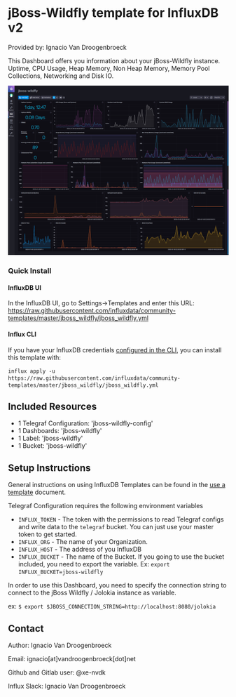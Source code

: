 # jBoss-Wildfly template for InfluxDB v2

Provided by: Ignacio Van Droogenbroeck

This Dashboard offers you information about your jBoss-Wildfly instance. Uptime, CPU Usage, Heap Memory, Non Heap Memory, Memory Pool Collections, Networking and Disk IO.

![Dashboard Screenshot](screenshot.png)

### Quick Install

#### InfluxDB UI

In the InfluxDB UI, go to Settings->Templates and enter this URL: https://raw.githubusercontent.com/influxdata/community-templates/master/jboss_wildfly/jboss_wildfly.yml

#### Influx CLI
If you have your InfluxDB credentials [configured in the CLI](https://v2.docs.influxdata.com/v2.0/reference/cli/influx/config/), you can install this template with:

```
influx apply -u https://raw.githubusercontent.com/influxdata/community-templates/master/jboss_wildfly/jboss_wildfly.yml
```

## Included Resources

  - 1 Telegraf Configuration: 'jboss-wildfly-config'
  - 1 Dashboards: 'jboss-wildfly'
  - 1 Label: 'jboss-wildfly'
  - 1 Bucket: 'jboss-wildfly'

## Setup Instructions

General instructions on using InfluxDB Templates can be found in the [use a template](../docs/use_a_template.md) document.

Telegraf Configuration requires the following environment variables
  - `INFLUX_TOKEN` - The token with the permissions to read Telegraf configs and write data to the `telegraf` bucket. You can just use your master token to get started.
  - `INFLUX_ORG` - The name of your Organization.
  - `INFLUX_HOST` - The address of you InfluxDB
  - `INFLUX_BUCKET` - The name of the Bucket. If you going to use the bucket included, you need to export the variable. Ex: ```export INFLUX_BUCKET=jboss-wildfly```

In order to use this Dashboard, you need to specify the connection string to connect to the jBoss Wildfly / Jolokia instance as variable.

ex: ```$ export $JBOSS_CONNECTION_STRING=http://localhost:8080/jolokia```

## Contact

Author: Ignacio Van Droogenbroeck

Email: ignacio[at]vandroogenbroeck[dot]net

Github and Gitlab user: @xe-nvdk

Influx Slack: Ignacio Van Droogenbroeck
